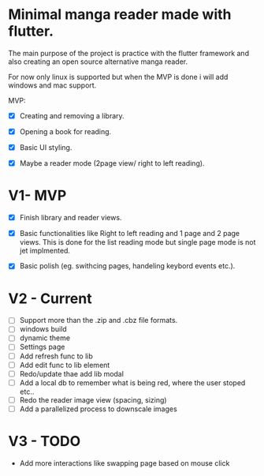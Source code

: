 # Minimal manga reader made with flutter.

The main purpose of the project is practice with the flutter framework and also creating an open source alternative manga reader.

For now only linux is supported but when the MVP is done i will add windows and mac support.

MVP:

- [x] Creating and removing a library.

- [x] Opening a book for reading.

- [x] Basic UI styling.

- [x] Maybe a reader mode (2page view/ right to left reading).

# V1- MVP

- [x] Finish library and reader views.


- [x] Basic functionalities like Right to left reading and 1 page and 2 page views.
      This is done for the list reading mode but single page mode is not jet implmented.

- [x] Basic polish (eg. swithcing pages, handeling keybord events etc.).

# V2 - Current

- [ ] Support more than the .zip and .cbz file formats.
- [ ] windows build
- [ ] dynamic theme
- [ ] Settings page
- [ ] Add refresh func to lib
- [ ] Add edit func to lib element
- [ ] Redo/update thae add lib modal
- [ ] Add a local db to remember what is being red, where the user stoped etc..
- [ ] Redo the reader image view (spacing, sizing)
- [ ] Add a parallelized process to downscale images

# V3 - TODO

- Add more interactions like swapping page based on mouse click
